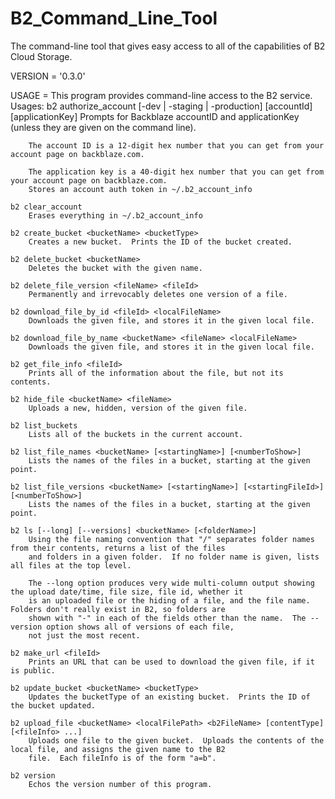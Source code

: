 # B2_Command_Line_Tool
The command-line tool that gives easy access to all of the capabilities of B2 Cloud Storage.

VERSION = '0.3.0'

USAGE = This program provides command-line access to the B2 service.
Usages:
    b2 authorize_account [-dev | -staging | -production] [accountId] [applicationKey]
         Prompts for Backblaze accountID and applicationKey (unless they are given on the command line). 
        
        The account ID is a 12-digit hex number that you can get from your account page on backblaze.com.
        
        The application key is a 40-digit hex number that you can get from your account page on backblaze.com.
        Stores an account auth token in ~/.b2_account_info
        
    b2 clear_account
        Erases everything in ~/.b2_account_info
        
    b2 create_bucket <bucketName> <bucketType>
        Creates a new bucket.  Prints the ID of the bucket created.
        
    b2 delete_bucket <bucketName>
        Deletes the bucket with the given name.
        
    b2 delete_file_version <fileName> <fileId>
        Permanently and irrevocably deletes one version of a file.
        
    b2 download_file_by_id <fileId> <localFileName>
        Downloads the given file, and stores it in the given local file.
        
    b2 download_file_by_name <bucketName> <fileName> <localFileName>
        Downloads the given file, and stores it in the given local file.
        
    b2 get_file_info <fileId>
        Prints all of the information about the file, but not its contents.
        
    b2 hide_file <bucketName> <fileName>
        Uploads a new, hidden, version of the given file.
        
    b2 list_buckets
        Lists all of the buckets in the current account.
        
    b2 list_file_names <bucketName> [<startingName>] [<numberToShow>]
        Lists the names of the files in a bucket, starting at the given point.
        
    b2 list_file_versions <bucketName> [<startingName>] [<startingFileId>] [<numberToShow>]
        Lists the names of the files in a bucket, starting at the given point.
        
    b2 ls [--long] [--versions] <bucketName> [<folderName>]
        Using the file naming convention that "/" separates folder names from their contents, returns a list of the files
        and folders in a given folder.  If no folder name is given, lists all files at the top level.
        
        The --long option produces very wide multi-column output showing the upload date/time, file size, file id, whether it
        is an uploaded file or the hiding of a file, and the file name.  Folders don't really exist in B2, so folders are 
        shown with "-" in each of the fields other than the name.  The --version option shows all of versions of each file,
        not just the most recent.
        
    b2 make_url <fileId>
        Prints an URL that can be used to download the given file, if it is public.
        
    b2 update_bucket <bucketName> <bucketType>
        Updates the bucketType of an existing bucket.  Prints the ID of the bucket updated.
        
    b2 upload_file <bucketName> <localFilePath> <b2FileName> [contentType] [<fileInfo> ...]
        Uploads one file to the given bucket.  Uploads the contents of the local file, and assigns the given name to the B2
        file.  Each fileInfo is of the form "a=b".
        
    b2 version
        Echos the version number of this program.

